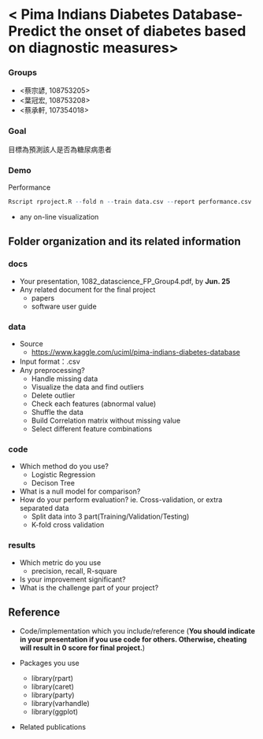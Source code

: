 # < Pima Indians Diabetes Database-Predict the onset of diabetes based on diagnostic measures>

### Groups
* <蔡宗諺, 108753205>
* <葉冠宏, 108753208>
* <蔡承軒, 107354018>


### Goal

目標為預測該人是否為糖尿病患者

### Demo 
Performance
```R
Rscript rproject.R --fold n --train data.csv --report performance.csv
```
* any on-line visualization

## Folder organization and its related information

### docs
* Your presentation, 1082_datascience_FP_Group4.pdf, by **Jun. 25**
* Any related document for the final project
  * papers
  * software user guide



### data

* Source
  * https://www.kaggle.com/uciml/pima-indians-diabetes-database
* Input format：.csv
* Any preprocessing?
  * Handle missing data
  * Visualize the data and find outliers
  * Delete outlier
  * Check each features (abnormal value)
  * Shuffle the data
  * Build Correlation matrix without missing value
  * Select different feature combinations


### code

* Which method do you use?
  * Logistic Regression
  * Decison Tree
* What is a null model for comparison?
* How do your perform evaluation? ie. Cross-validation, or extra separated data
  * Split data into 3 part(Training/Validation/Testing)
  * K-fold cross validation

### results

* Which metric do you use 
  * precision, recall, R-square
* Is your improvement significant?
* What is the challenge part of your project?

## Reference
* Code/implementation which you include/reference (__You should indicate in your presentation if you use code for others. Otherwise, cheating will result in 0 score for final project.__)
* Packages you use
  * library(rpart)
  * library(caret)
  * library(party)
  * library(varhandle)
  * library(ggplot)
  

  

* Related publications


